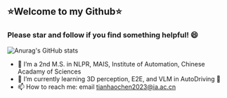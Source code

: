 ## :star:Welcome to my Github:star:  
 ### Please star and follow if you find something helpful! 😄  
 ![Anurag's GitHub stats](https://github-readme-stats.vercel.app/api?username=hctian713&theme=aura&show_icons=true)
- 🔭 I’m a 2nd M.S. in NLPR, MAIS, Institute of Automation, Chinese Acadamy of Sciences
- 🧠 I’m currently learning 3D perception, E2E, and VLM in AutoDriving 🚗
- 📫 How to reach me: email tianhaochen2023@ia.ac.cn

<!--
**Michael-Tian-Whu/Michael-Tian-Whu** is a ✨ _special_ ✨ repository because its `README.md` (this file) appears on your GitHub profile.
<p align="left">
    <img src="https://img.shields.io/badge/Major-AD-609926?style=flat&logo=ABB%20RobotStudio&logoColor=ffffff" />
    **<img src="https://img.shields.io/badge/GitHub-Luo--Z13-blue?logo=github" />**
    <img src="https://komarev.com/ghpvc/?username=hctian713&abbreviated=true&color=yellow" />
</p>
Here are some ideas to get you started:

- 🔭 I’m currently working on ...
- 🌱 I’m currently learning ...
- 👯 I’m looking to collaborate on ...
- 🤔 I’m looking for help with ...
- 💬 Ask me about ...
- 📫 How to reach me: ...
- 😄 Pronouns: ...
- ⚡ Fun fact: ...
-->
